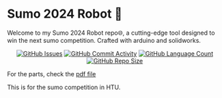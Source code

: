 # Sumo 2024 Robot 📎

Welcome to my Sumo 2024 Robot repo🌐,
a cutting-edge tool
designed to win the next sumo competition.
Crafted with arduino and solidworks.

<div align="center">
    <a href="https://github.com/DefinetlyNotAI/Sumo_2024/issues"><img src="https://img.shields.io/github/issues/DefinetlyNotAI/Sumo_2024" alt="GitHub Issues"></a>
    <a href="https://github.com/DefinetlyNotAI/Sumo_2024/graphs/commit-activity"><img src="https://img.shields.io/github/commit-activity/t/DefinetlyNotAI/Sumo_2024" alt="GitHub Commit Activity"></a>
    <a href="https://github.com/DefinetlyNotAI/Sumo_2024/languages"><img src="https://img.shields.io/github/languages/count/DefinetlyNotAI/Sumo_2024" alt="GitHub Language Count"></a>
    <a href="https://github.com/DefinetlyNotAI/Sumo_2024"><img src="https://img.shields.io/github/repo-size/DefinetlyNotAI/Sumo_2024" alt="GitHub Repo Size"></a>
</div>


For the parts, check the [pdf file](https://github.com/DefinetlyNotAI/Sumo_2024/blob/main/Solidworks/Part%20list.pdf)

This is for the sumo competition in HTU.
